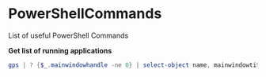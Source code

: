 # PowerShellCommands
List of useful PowerShell Commands

**Get list of running applications**
```powershell
gps | ? {$_.mainwindowhandle -ne 0} | select-object name, mainwindowtitle
```
